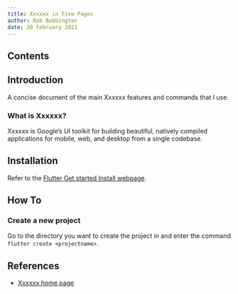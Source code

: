 ```yaml
---
title: Xxxxxx in Five Pages
author: Rob Bebbington
date: 30 February 2021
---
```


## Contents

## Introduction

A concise document of the main Xxxxxx features and commands that I use.

### What is Xxxxxx?

Xxxxxx is Google’s UI toolkit for building beautiful, natively compiled applications for mobile, web, and desktop from a single codebase.

## Installation

Refer to the [Flutter Get started Install webpage](https://flutter.dev/docs/get-started/install).

## How To

### Create a new project

Go to the directory you want to create the project in and enter the command `flutter create <projectname>`.

## References

* [Xxxxxx home page](https://flutter.dev/)
